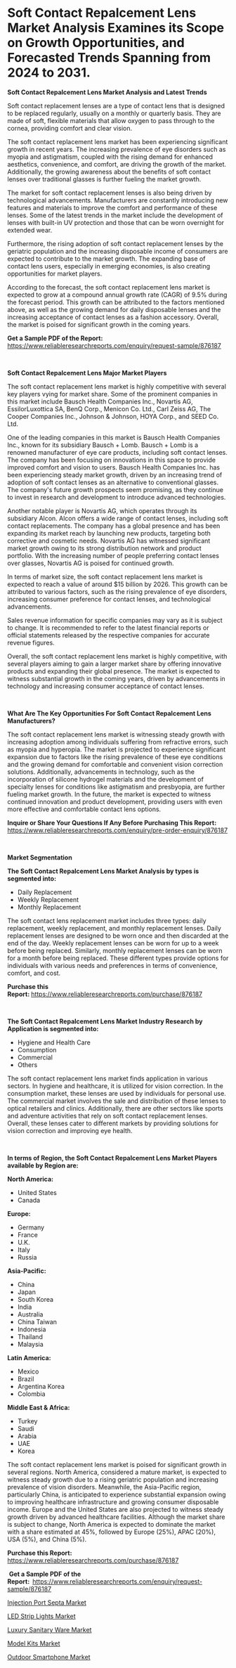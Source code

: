 <p><h1>Soft Contact Repalcement Lens Market Analysis Examines its Scope on Growth Opportunities, and Forecasted Trends Spanning from 2024 to 2031.</h1></p><p><strong>Soft Contact Repalcement Lens Market Analysis and Latest Trends</strong></p>
<p><p>Soft contact replacement lenses are a type of contact lens that is designed to be replaced regularly, usually on a monthly or quarterly basis. They are made of soft, flexible materials that allow oxygen to pass through to the cornea, providing comfort and clear vision.</p><p>The soft contact replacement lens market has been experiencing significant growth in recent years. The increasing prevalence of eye disorders such as myopia and astigmatism, coupled with the rising demand for enhanced aesthetics, convenience, and comfort, are driving the growth of the market. Additionally, the growing awareness about the benefits of soft contact lenses over traditional glasses is further fueling the market growth.</p><p>The market for soft contact replacement lenses is also being driven by technological advancements. Manufacturers are constantly introducing new features and materials to improve the comfort and performance of these lenses. Some of the latest trends in the market include the development of lenses with built-in UV protection and those that can be worn overnight for extended wear.</p><p>Furthermore, the rising adoption of soft contact replacement lenses by the geriatric population and the increasing disposable income of consumers are expected to contribute to the market growth. The expanding base of contact lens users, especially in emerging economies, is also creating opportunities for market players.</p><p>According to the forecast, the soft contact replacement lens market is expected to grow at a compound annual growth rate (CAGR) of 9.5% during the forecast period. This growth can be attributed to the factors mentioned above, as well as the growing demand for daily disposable lenses and the increasing acceptance of contact lenses as a fashion accessory. Overall, the market is poised for significant growth in the coming years.</p></p>
<p><strong>Get a Sample PDF of the Report:&nbsp;</strong> <a href="https://www.reliableresearchreports.com/enquiry/request-sample/876187">https://www.reliableresearchreports.com/enquiry/request-sample/876187</a></p>
<p>&nbsp;</p>
<p><strong>Soft Contact Repalcement Lens Major Market Players</strong></p>
<p><p>The soft contact replacement lens market is highly competitive with several key players vying for market share. Some of the prominent companies in this market include Bausch Health Companies Inc., Novartis AG, EssilorLuxottica SA, BenQ Corp., Menicon Co. Ltd., Carl Zeiss AG, The Cooper Companies Inc., Johnson & Johnson, HOYA Corp., and SEED Co. Ltd.</p><p>One of the leading companies in this market is Bausch Health Companies Inc., known for its subsidiary Bausch + Lomb. Bausch + Lomb is a renowned manufacturer of eye care products, including soft contact lenses. The company has been focusing on innovations in this space to provide improved comfort and vision to users. Bausch Health Companies Inc. has been experiencing steady market growth, driven by an increasing trend of adoption of soft contact lenses as an alternative to conventional glasses. The company's future growth prospects seem promising, as they continue to invest in research and development to introduce advanced technologies.</p><p>Another notable player is Novartis AG, which operates through its subsidiary Alcon. Alcon offers a wide range of contact lenses, including soft contact replacements. The company has a global presence and has been expanding its market reach by launching new products, targeting both corrective and cosmetic needs. Novartis AG has witnessed significant market growth owing to its strong distribution network and product portfolio. With the increasing number of people preferring contact lenses over glasses, Novartis AG is poised for continued growth.</p><p>In terms of market size, the soft contact replacement lens market is expected to reach a value of around $15 billion by 2026. This growth can be attributed to various factors, such as the rising prevalence of eye disorders, increasing consumer preference for contact lenses, and technological advancements.</p><p>Sales revenue information for specific companies may vary as it is subject to change. It is recommended to refer to the latest financial reports or official statements released by the respective companies for accurate revenue figures.</p><p>Overall, the soft contact replacement lens market is highly competitive, with several players aiming to gain a larger market share by offering innovative products and expanding their global presence. The market is expected to witness substantial growth in the coming years, driven by advancements in technology and increasing consumer acceptance of contact lenses.</p></p>
<p>&nbsp;</p>
<p><strong>What Are The Key Opportunities For Soft Contact Repalcement Lens Manufacturers?</strong></p>
<p><p>The soft contact replacement lens market is witnessing steady growth with increasing adoption among individuals suffering from refractive errors, such as myopia and hyperopia. The market is projected to experience significant expansion due to factors like the rising prevalence of these eye conditions and the growing demand for comfortable and convenient vision correction solutions. Additionally, advancements in technology, such as the incorporation of silicone hydrogel materials and the development of specialty lenses for conditions like astigmatism and presbyopia, are further fueling market growth. In the future, the market is expected to witness continued innovation and product development, providing users with even more effective and comfortable contact lens options.</p></p>
<p><strong>Inquire or Share Your Questions If Any Before Purchasing This Report:</strong> <a href="https://www.reliableresearchreports.com/enquiry/pre-order-enquiry/876187">https://www.reliableresearchreports.com/enquiry/pre-order-enquiry/876187</a></p>
<p>&nbsp;</p>
<p><strong>Market Segmentation</strong></p>
<p><strong>The Soft Contact Repalcement Lens Market Analysis by types is segmented into:</strong></p>
<p><ul><li>Daily Replacement</li><li>Weekly Replacement</li><li>Monthly Replacement</li></ul></p>
<p><p>The soft contact lens replacement market includes three types: daily replacement, weekly replacement, and monthly replacement lenses. Daily replacement lenses are designed to be worn once and then discarded at the end of the day. Weekly replacement lenses can be worn for up to a week before being replaced. Similarly, monthly replacement lenses can be worn for a month before being replaced. These different types provide options for individuals with various needs and preferences in terms of convenience, comfort, and cost.</p></p>
<p><strong>Purchase this Report:&nbsp;</strong><a href="https://www.reliableresearchreports.com/purchase/876187">https://www.reliableresearchreports.com/purchase/876187</a></p>
<p>&nbsp;</p>
<p><strong>The Soft Contact Repalcement Lens Market Industry Research by Application is segmented into:</strong></p>
<p><ul><li>Hygiene and Health Care</li><li>Consumption</li><li>Commercial</li><li>Others</li></ul></p>
<p><p>The soft contact replacement lens market finds application in various sectors. In hygiene and healthcare, it is utilized for vision correction. In the consumption market, these lenses are used by individuals for personal use. The commercial market involves the sale and distribution of these lenses to optical retailers and clinics. Additionally, there are other sectors like sports and adventure activities that rely on soft contact replacement lenses. Overall, these lenses cater to different markets by providing solutions for vision correction and improving eye health.</p></p>
<p>&nbsp;</p>
<p><strong>In terms of Region, the Soft Contact Repalcement Lens Market Players available by Region are:</strong></p>
<p>
    <p> <strong> North America: </strong>
        <ul>
            <li>United States</li>
            <li>Canada</li>
        </ul>
        </p> 
    <p> <strong> Europe: </strong>
        <ul>
            <li>Germany</li>
            <li>France</li>
            <li>U.K.</li>
            <li>Italy</li>
            <li>Russia</li>
        </ul>
        </p> 
    <p> <strong> Asia-Pacific: </strong>
        <ul>
            <li>China</li>
            <li>Japan</li>
            <li>South Korea</li>
            <li>India</li>
            <li>Australia</li>
            <li>China Taiwan</li>
            <li>Indonesia</li>
            <li>Thailand</li>
            <li>Malaysia</li>
        </ul>
        </p> 
    <p> <strong> Latin America: </strong>
        <ul>
            <li>Mexico</li>
            <li>Brazil</li>
            <li>Argentina Korea</li>
            <li>Colombia</li>
        </ul>
        </p> 
    <p> <strong> Middle East & Africa: </strong>
        <ul>
            <li>Turkey</li>
            <li>Saudi</li>
            <li>Arabia</li>
            <li>UAE</li>
            <li>Korea</li>
        </ul>
    </p>
    </p>
<p><p>The soft contact replacement lens market is poised for significant growth in several regions. North America, considered a mature market, is expected to witness steady growth due to a rising geriatric population and increasing prevalence of vision disorders. Meanwhile, the Asia-Pacific region, particularly China, is anticipated to experience substantial expansion owing to improving healthcare infrastructure and growing consumer disposable income. Europe and the United States are also projected to witness steady growth driven by advanced healthcare facilities. Although the market share is subject to change, North America is expected to dominate the market with a share estimated at 45%, followed by Europe (25%), APAC (20%), USA (5%), and China (5%).</p></p>
<p><strong>Purchase this Report: </strong><a href="https://www.reliableresearchreports.com/purchase/876187">https://www.reliableresearchreports.com/purchase/876187</a></p>
<p>&nbsp;<strong>Get a Sample PDF of the Report:&nbsp;&nbsp;</strong><a href="https://www.reliableresearchreports.com/enquiry/request-sample/876187">https://www.reliableresearchreports.com/enquiry/request-sample/876187</a></p>
<p><strong></strong></p>
<p><p><a href="https://medium.com/@sophiegrant777/injection-port-septa-market-trends-forecast-and-competitive-analysis-to-2031-e98319053d1f">Injection Port Septa Market</a></p><p><a href="https://medium.com/@sophiegrant777/led-strip-lights-market-analysis-its-cagr-market-segmentation-and-global-industry-overview-393e2e0d4afe">LED Strip Lights Market</a></p><p><a href="https://medium.com/@sophiegrant777/luxury-sanitary-ware-market-size-cagr-trends-2024-2030-022aa77e311b">Luxury Sanitary Ware Market</a></p><p><a href="https://medium.com/p/173eaabd009c/edit">Model Kits Market</a></p><p><a href="https://medium.com/@sophiegrant777/outdoor-smartphone-market-report-reveals-the-latest-trends-and-growth-opportunities-of-this-market-8844cc827c4b">Outdoor Smartphone Market</a></p></p>
